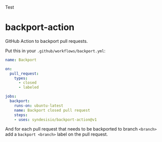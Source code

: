 Test

# backport-action

GitHub Action to backport pull requests.

Put this in your `.github/workflows/backport.yml`:

```yml
name: Backport

on:
  pull_request:
    types:
      - closed
      - labeled

jobs:
  backport:
    runs-on: ubuntu-latest
    name: Backport closed pull request
    steps:
    - uses: syndesisio/backport-action@v1
```

And for each pull request that needs to be backported to branch `<branch>` add a `backport <branch>` label on the pull request.
